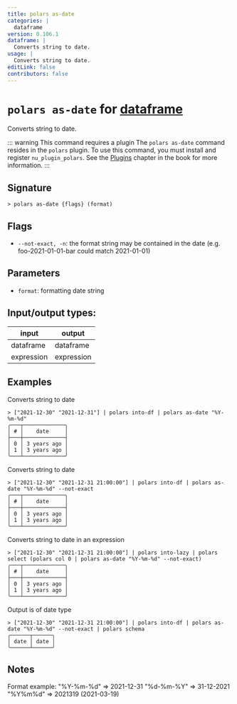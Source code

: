 ```yaml
---
title: polars as-date
categories: |
  dataframe
version: 0.106.1
dataframe: |
  Converts string to date.
usage: |
  Converts string to date.
editLink: false
contributors: false
---
```

<!-- This file is automatically generated. Please edit the command in https://github.com/nushell/nushell instead. -->

# `polars as-date` for [dataframe](/commands/categories/dataframe.md)

<div class='command-title'>Converts string to date.</div>

::: warning This command requires a plugin
The `polars as-date` command resides in the `polars` plugin.
To use this command, you must install and register `nu_plugin_polars`.
See the [Plugins](/book/plugins.html) chapter in the book for more information.
:::


## Signature

```> polars as-date {flags} (format)```

## Flags

 -  `--not-exact, -n`: the format string may be contained in the date (e.g. foo-2021-01-01-bar could match 2021-01-01)

## Parameters

 -  `format`: formatting date string


## Input/output types:

| input      | output     |
| ---------- | ---------- |
| dataframe  | dataframe  |
| expression | expression |
## Examples

Converts string to date
```nu
> ["2021-12-30" "2021-12-31"] | polars into-df | polars as-date "%Y-%m-%d"
╭───┬─────────────╮
│ # │    date     │
├───┼─────────────┤
│ 0 │ 3 years ago │
│ 1 │ 3 years ago │
╰───┴─────────────╯

```

Converts string to date
```nu
> ["2021-12-30" "2021-12-31 21:00:00"] | polars into-df | polars as-date "%Y-%m-%d" --not-exact
╭───┬─────────────╮
│ # │    date     │
├───┼─────────────┤
│ 0 │ 3 years ago │
│ 1 │ 3 years ago │
╰───┴─────────────╯

```

Converts string to date in an expression
```nu
> ["2021-12-30" "2021-12-31 21:00:00"] | polars into-lazy | polars select (polars col 0 | polars as-date "%Y-%m-%d" --not-exact)
╭───┬─────────────╮
│ # │    date     │
├───┼─────────────┤
│ 0 │ 3 years ago │
│ 1 │ 3 years ago │
╰───┴─────────────╯

```

Output is of date type
```nu
> ["2021-12-30" "2021-12-31 21:00:00"] | polars into-df | polars as-date "%Y-%m-%d" --not-exact | polars schema
╭──────┬──────╮
│ date │ date │
╰──────┴──────╯
```

## Notes
Format example:
        "%Y-%m-%d"    => 2021-12-31
        "%d-%m-%Y"    => 31-12-2021
        "%Y%m%d"      => 2021319 (2021-03-19)